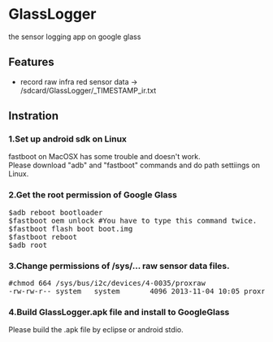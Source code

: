 GlassLogger
===========

the sensor logging app on google glass

## Features

* record raw infra red sensor data -> /sdcard/GlassLogger/\_TIMESTAMP\_ir.txt

## Instration

### 1.Set up android sdk on Linux
 
fastboot on MacOSX has some trouble and doesn't work.<br>
Please download "adb" and "fastboot" commands and do path settiings on Linux.

### 2.Get the root permission of Google Glass

<pre>
$adb reboot bootloader
$fastboot oem unlock #You have to type this command twice.
$fastboot flash boot boot.img
$fastboot reboot
$adb root
</pre>

### 3.Change permissions of /sys/... raw sensor data files.

<pre>
#chmod 664 /sys/bus/i2c/devices/4-0035/proxraw
-rw-rw-r-- system   system       4096 2013-11-04 10:05 proxraw
</pre>

### 4.Build GlassLogger.apk file and install to GoogleGlass

Please build the .apk file by eclipse or android stdio.
